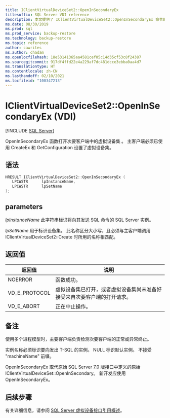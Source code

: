 ```yaml
---
title: IClientVirtualDeviceSet2::OpenInSecondaryEx
titlesuffix: SQL Server VDI reference
description: 本文提供了 IClientVirtualDeviceSet2::OpenInSecondaryEx 命令的参考。
ms.date: 08/30/2019
ms.prod: sql
ms.prod_service: backup-restore
ms.technology: backup-restore
ms.topic: reference
author: cawrites
ms.author: chadam
ms.openlocfilehash: 18e53141365aa4581cef05c14d35cf53c8f24387
ms.sourcegitcommit: 917df4ffd22e4a229af7dc481dcce3ebba0aa4d7
ms.translationtype: HT
ms.contentlocale: zh-CN
ms.lasthandoff: 02/10/2021
ms.locfileid: "100347213"
---
```

# <a name="iclientvirtualdeviceset2openinsecondaryex-vdi"></a>IClientVirtualDeviceSet2::OpenInSecondaryEx (VDI)

[!INCLUDE [SQL Server](../../../includes/applies-to-version/sqlserver.md)]

OpenInSecondaryEx 函数打开次要客户端中的虚拟设备集  。 主客户端必须已使用 CreateEx 和 GetConfiguration 设置了虚拟设备集。

## <a name="syntax"></a>语法

```c
HRESULT IClientVirtualDeviceSet2::OpenInSecondaryEx (
   LPCWSTR      lpInstanceName,
   LPCWSTR      lpSetName
);
```

## <a name="parameters"></a>parameters

*lpInstanceName* 此字符串标识将向其发送 SQL 命令的 SQL Server 实例。

*lpSetName* 用于标识设备集。 此名称区分大小写，且必须与主客户端调用 IClientVirtualDeviceSet2::Create 时所用的名称相匹配。

## <a name="return-value"></a>返回值

|返回值 | 说明 |
|---|---|
| NOERROR | 函数成功。 |
| VD_E_PROTOCOL | 虚拟设备集已打开，或者虚拟设备集尚未准备好接受来自次要客户端的打开请求。 |
| VD_E_ABORT | 正在中止操作。 |

## <a name="remarks"></a>备注

使用多个进程模型时，主要客户端负责检测次要客户端的正常或异常终止。

实例名称必须标识要向发出 T-SQL 的实例。 NULL 标识默认实例。 不接受 "machineName\" 前缀。

OpenInSecondaryEx 取代原始 SQL Server 7.0 版接口中定义的原始 IClientVirtualDeviceSet::OpenInSecondary。 新开发应使用 OpenInSecondaryEx。

## <a name="next-steps"></a>后续步骤

有关详细信息，请参阅 [SQL Server 虚拟设备接口引用概述](reference-virtual-device-interface.md)。